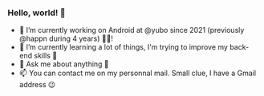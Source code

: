 ### Hello, world! 👋

- 🔭 I’m currently working on Android at @yubo since 2021 (previously @happn during 4 years) 🧑‍💻! 
- 🌱 I’m currently learning a lot of things, I'm trying to improve my back-end skills 🥳
- 💬 Ask me about anything 🚪
- 📫 You can contact me on my personnal mail. Small clue, I have a Gmail address 😉
